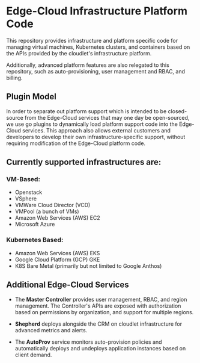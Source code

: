 # Edge-Cloud Infrastructure Platform Code

This repository provides infrastructure and platform specific code for managing virtual machines, Kubernetes clusters, and containers based on the APIs provided by the cloudlet's infrastructure platform.

Additionally, advanced platform features are also relegated to this repository, such as auto-provisioning, user management and RBAC, and billing.

## Plugin Model

In order to separate out platform support which is intended to be closed-source from the Edge-Cloud services that may one day be open-sourced, we use go plugins to dynamically load platform support code into the Edge-Cloud services. This approach also allows external customers and developers to develop their own infrastructure-specific support, without requiring modification of the Edge-Cloud platform code.

## Currently supported infrastructures are:

### VM-Based:

- Openstack
- VSphere
- VMWare Cloud Director (VCD)
- VMPool (a bunch of VMs)
- Amazon Web Services (AWS) EC2
- Microsoft Azure

### Kubernetes Based:

- Amazon Web Services (AWS) EKS
- Google Cloud Platform (GCP) GKE
- K8S Bare Metal (primarily but not limited to Google Anthos)

## Additional Edge-Cloud Services

- The **Master Controller** provides user management, RBAC, and region management. The Controller's APIs are exposed with authorization based on permissions by organization, and support for multiple regions.

- **Shepherd** deploys alongside the CRM on cloudlet infrastructure for advanced metrics and alerts.

- The **AutoProv** service monitors auto-provision policies and automatically deploys and undeploys application instances based on client demand.
